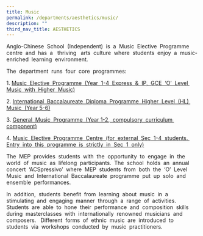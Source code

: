 ```yaml
---
title: Music
permalink: /departments/aesthetics/music/
description: ""
third_nav_title: AESTHETICS
---
```

Anglo-Chinese  School  (Independent)  is  a  Music  Elective  Programme  centre  and  has  a   thriving   arts  culture  where  students  enjoy  a  music-enriched  learning  environment.

The  department  runs  four  core  programmes:

1. [Music  Elective  Programme  (Year  1-4  Express  &  IP,  GCE  ‘O’  Level  Music  with  Higher  Music)](https://www.acsindep.moe.edu.sg/aesthetics/music-elective-programme/)

2. [International  Baccalaureate  Diploma  Programme  Higher  Level  (HL)  Music  (Year 5-6)](https://www.acsindep.moe.edu.sg/aesthetics/ib-music-programme/)

3. [General  Music  Programme  (Year 1-2,  compulsory  curriculum  component)](https://www.acsindep.moe.edu.sg/aesthetics/general-music-programme-gmp/)

4. [Music  Elective  Programme  Centre  (for  external  Sec  1-4  students.  Entry  into  this  programme  is  strictly  in  Sec  1  only)](https://www.acsindep.moe.edu.sg/aesthetics/mep-centre-for-external-students/)

The  MEP  provides  students  with  the  opportunity  to  engage  in  the  world  of  music  as  lifelong  participants.  The  school  holds  an  annual  concert  ‘ACSpressivo’  where  MEP  students  from  both  the  ‘O’  Level  Music  and  International  Baccalaureate  programme  put  up  solo  and  ensemble  performances.

In  addition,  students  benefit  from  learning  about  music  in  a  stimulating  and  engaging  manner  through  a  range  of  activities.   Students  are  able  to  hone  their  performance  and  composition  skills  during  masterclasses  with  internationally  renowned  musicians  and  composers.   Different  forms  of  ethnic  music  are  introduced  to  students  via  workshops  conducted  by  music  practitioners.